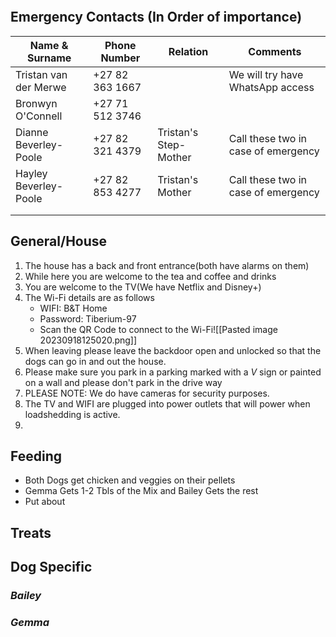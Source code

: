 ```toc
```

## Emergency Contacts (In Order of importance)
 
|Name & Surname|Phone Number|Relation|Comments|
|---|---|---|---|
|Tristan van der Merwe|+27 82 363 1667||We will try have WhatsApp access|
|Bronwyn O'Connell|+27 71 512 3746|||
|Dianne Beverley-Poole|+27 82 321 4379|Tristan's Step-Mother|Call these two in case of emergency|
|Hayley Beverley-Poole|+27 82 853 4277|Tristan's Mother|Call these two in case of emergency|
|||||
|||||

## General/House

1. The house has a back and front entrance(both have alarms on them)
2. While here you are welcome to the tea and coffee and drinks
3. You are welcome to the TV(We have Netflix and Disney+)
4. The Wi-Fi details are as follows
	- WIFI: B&T Home
	- Password: Tiberium-97
	- Scan the QR Code to connect to the Wi-Fi![[Pasted image 20230918125020.png]]
5. When leaving please leave the backdoor open and unlocked so that the dogs can go in and out the house.
6. Please make sure you park in a parking marked with a *V* sign or painted on a wall and please don't park in the drive way
7. PLEASE NOTE: We do have cameras for security purposes. 
8. The TV and WIFI are plugged into power outlets that will power when loadshedding is active. 
9. 


## Feeding

- Both Dogs get chicken and veggies on their pellets
- Gemma Gets 1-2 Tbls of the Mix and Bailey Gets the rest
- Put about 


## Treats


## Dog Specific

### *Bailey*


### *Gemma*